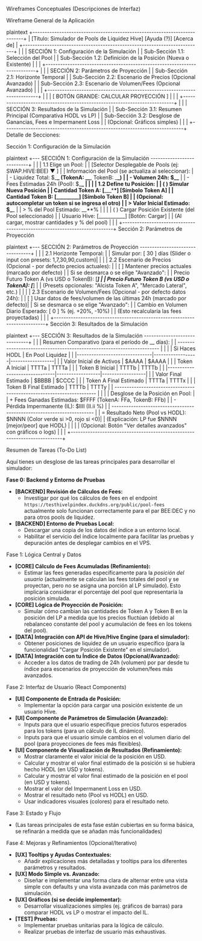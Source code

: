 Wireframes Conceptuales (Descripciones de Interfaz)

Wireframe General de la Aplicación

plaintext
+--------------------------------------------------------------------------+
| [Título: Simulador de Pools de Liquidez Hive] [Ayuda (?)] [Acerca de] |
+--------------------------------------------------------------------------+
| |
| SECCIÓN 1: Configuración de la Simulación |
| Sub-Sección 1.1: Selección del Pool |
| Sub-Sección 1.2: Definición de la Posición (Nueva o Existente) |
| |
+--------------------------------------------------------------------------+
| |
| SECCIÓN 2: Parámetros de Proyección |
| Sub-Sección 2.1: Horizonte Temporal |
| Sub-Sección 2.2: Escenario de Precios (Opcional Avanzado) |
| Sub-Sección 2.3: Escenario de Volumen/Fees (Opcional Avanzado) |
| |
+--------------------------------------------------------------------------+
| |
| [ BOTÓN GRANDE: CALCULAR PROYECCIÓN ] |
| |
+--------------------------------------------------------------------------+
| |
| SECCIÓN 3: Resultados de la Simulación |
| Sub-Sección 3.1: Resumen Principal (Comparativa HODL vs LP) |
| Sub-Sección 3.2: Desglose de Ganancias, Fees e Impermanent Loss |
| (Opcional: Gráficos simples) |
| |
+--------------------------------------------------------------------------+
Detalle de Secciones:

Sección 1: Configuración de la Simulación

plaintext
+--- SECCIÓN 1: Configuración de la Simulación ---------------------------+
| |
| 1.1 Elige un Pool: |
| [Selector Desplegable de Pools (ej: SWAP.HIVE:BEE) ▼ ] |
| Información del Pool (se actualiza al seleccionar): |
| - Liquidez Total: $\_**\_ (TokenA: \_\_**, TokenB: \_**\_) |
| - Volumen 24h: $\_\_** |
| - Fees Estimadas 24h (Pool): $\_**\_ |
| |
| 1.2 Define tu Posición: |
| ( ) Simular Nueva Posición |
| Cantidad Token A: [**\_\_\_\***\*] [Símbolo Token A] |
| Cantidad Token B: [_________] [Símbolo Token B] |
| (Opcional: autocompletar un token si se ingresa el otro) |
| > Valor Inicial Estimado: $\_**\_ |
| > % del Pool Estimado: \_\_\*\*% |
| |
| ( ) Cargar Posición Existente (del Pool seleccionado) |
| Usuario Hive: [___________] [Botón: Cargar] |
| (Al cargar, mostrar cantidades y % del pool) |
| |
+--------------------------------------------------------------------------+
Sección 2: Parámetros de Proyección

plaintext
+--- SECCIÓN 2: Parámetros de Proyección ---------------------------------+
| |
| 2.1 Horizonte Temporal: |
| Simular por: [ 30 ] días (Slider o input con presets: 1,7,30,90,custom)|
| |
| 2.2 Escenario de Precios (Opcional - por defecto precios actuales): |
| [ ] Mantener precios actuales (marcado por defecto) |
| Si se desmarca o se elige "Avanzado": |
| Precio Futuro Token A (vs USD o TokenB): [_________] |
| Precio Futuro Token B (vs USD o TokenA): [_________] |
| (Presets opcionales: "Alcista Token A", "Mercado Lateral", etc.) |
| |
| 2.3 Escenario de Volumen/Fees (Opcional - por defecto datos 24h): |
| [ ] Usar datos de fees/volumen de las últimas 24h (marcado por defecto)|
| Si se desmarca o se elige "Avanzado": |
| Cambio en Volumen Diario Esperado: [ 0 ] % (ej. +20%, -10%) |
| (Esto recalcularía las fees proyectadas) |
| |
+--------------------------------------------------------------------------+
Sección 3: Resultados de la Simulación

plaintext
+--- SECCIÓN 3: Resultados de la Simulación ------------------------------+
| |
| Resumen Comparativo (para el período de \_\_ días): |
| ---------------------------------------------------------------------- |
| | | Si Haces HODL | En Pool Liquidez |
| |-------------------------------|------------------|------------------|
| | Valor Inicial de Activos | $AAAA | $AAAA |
| | Token A Inicial | TTTTa | TTTTa |
| | Token B Inicial | TTTTb | TTTTb |
| |-------------------------------|------------------|------------------|
| | Valor Final Estimado | $BBBB | $CCCC |
| | Token A Final Estimado | TTTTa | TTTTx |
| | Token B Final Estimado | TTTTb | TTTTy |
| ---------------------------------------------------------------------- |
| |
| Desglose de la Posición en Pool: |
| + Fees Ganadas Estimadas: $FFFF (TokenA: FFa, TokenB: FFb) |
| - Pérdida Impermanente (IL): $IIII (II.ii %) |
| ---------------------------------------------------------------------- |
| = Resultado Neto (Pool vs HODL): $NNNN (Color verde si >0, rojo si <0)|
| (Explicación: LP fue $NNNN [mejor/peor] que HODL) |
| |
| (Opcional: Botón "Ver detalles avanzados" con gráficos o logs) |
| |
+--------------------------------------------------------------------------+

Resumen de Tareas (To-Do List)

Aquí tienes un desglose de las tareas principales para desarrollar el simulador:

**Fase 0: Backend y Entorno de Pruebas**

- **[BACKEND] Revisión de Cálculos de Fees:**
  - Investigar por qué los cálculos de fees en el endpoint `https://testhivelpindex.duckdns.org/public/pool-fees` actualmente solo funcionan correctamente para el par BEE:DEC y no para otros pools de liquidez.
- **[BACKEND] Entorno de Pruebas Local:**
  - Descargar una copia de los datos del índice a un entorno local.
  - Habilitar el servicio del índice localmente para facilitar las pruebas y depuración antes de desplegar cambios en el VPS.

Fase 1: Lógica Central y Datos

- **[CORE] Cálculo de Fees Acumuladas (Refinamiento):**
  - Estimar las fees generadas específicamente para la _posición del usuario_ (actualmente se calculan las fees totales del pool y se proyectan, pero no se asigna una porción al LP simulado). Esto implicaría considerar el porcentaje del pool que representaría la posición simulada.
- **[CORE] Lógica de Proyección de Posición:**
  - Simular cómo cambian las cantidades de Token A y Token B en la posición del LP a medida que los precios fluctúan (debido al rebalanceo constante del pool y acumulación de fees en los tokens del pool).
- **[DATA] Integración con API de Hive/Hive Engine (para el simulador):**
  - Obtener posiciones de liquidez de un usuario específico (para la funcionalidad "Cargar Posición Existente" en el simulador).
- **[DATA] Integración con tu Índice de Datos (Opcional/Avanzado):**
  - Acceder a los datos de trading de 24h (volumen) por par desde tu índice para escenarios de proyección de volumen/fees más avanzados.

Fase 2: Interfaz de Usuario (React Components)

- **[UI] Componente de Entrada de Posición:**
  - Implementar la opción para cargar una posición existente de un usuario Hive.
- **[UI] Componente de Parámetros de Simulación (Avanzado):**
  - Inputs para que el usuario especifique precios futuros esperados para los tokens (para un cálculo de IL dinámico).
  - Inputs para que el usuario simule cambios en el volumen diario del pool (para proyecciones de fees más flexibles).
- **[UI] Componente de Visualización de Resultados (Refinamiento):**
  - Mostrar claramente el valor inicial de la posición en USD.
  - Calcular y mostrar el valor final estimado de la posición si se hubiera hecho HODL (en USD y tokens).
  - Calcular y mostrar el valor final estimado de la posición en el pool (en USD y tokens).
  - Mostrar el valor del Impermanent Loss en USD.
  - Mostrar el resultado neto (Pool vs HODL) en USD.
  - Usar indicadores visuales (colores) para el resultado neto.

Fase 3: Estado y Flujo

- (Las tareas principales de esta fase están cubiertas en su forma básica, se refinarán a medida que se añadan más funcionalidades)

Fase 4: Mejoras y Refinamientos (Opcional/Iterativo)

- **[UX] Tooltips y Ayudas Contextuales:**
  - Añadir explicaciones más detalladas y tooltips para los diferentes parámetros y resultados.
- **[UX] Modo Simple vs. Avanzado:**
  - Diseñar e implementar una forma clara de alternar entre una vista simple con defaults y una vista avanzada con más parámetros de simulación.
- **[UX] Gráficos (si se decide implementar):**
  - Desarrollar visualizaciones simples (ej. gráficos de barras) para comparar HODL vs LP o mostrar el impacto del IL.
- **[TEST] Pruebas:**
  - Implementar pruebas unitarias para la lógica de cálculo.
  - Realizar pruebas de interfaz de usuario más exhaustivas.
